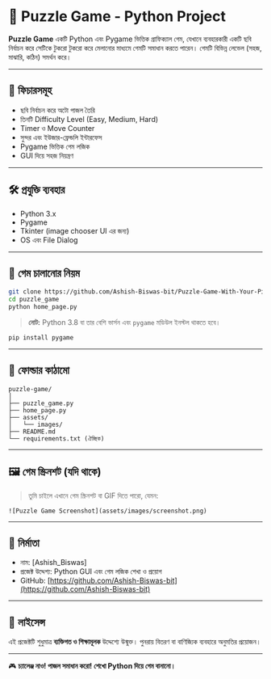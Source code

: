 
# 🧩 Puzzle Game - Python Project

**Puzzle Game** একটি Python এবং Pygame ভিত্তিক গ্রাফিক্যাল গেম, যেখানে ব্যবহারকারী একটি ছবি নির্বাচন করে সেটিকে টুকরো টুকরো করে মেলানোর মাধ্যমে গেমটি সমাধান করতে পারেন। গেমটি বিভিন্ন লেভেল (সহজ, মাঝারি, কঠিন) সমর্থন করে।

---

## 📌 ফিচারসমূহ

- ছবি নির্বাচন করে অটো পাজল তৈরি
- তিনটি Difficulty Level (Easy, Medium, Hard)
- Timer ও Move Counter
- সুন্দর এবং ইউজার-ফ্রেন্ডলি ইন্টারফেস
- Pygame ভিত্তিক গেম লজিক
- GUI দিয়ে সহজ নিয়ন্ত্রণ

---

## 🛠 প্রযুক্তি ব্যবহার

- Python 3.x
- Pygame
- Tkinter (image chooser UI এর জন্য)
- OS এবং File Dialog

---

## 🚀 গেম চালানোর নিয়ম

```bash
git clone https://github.com/Ashish-Biswas-bit/Puzzle-Game-With-Your-Picture
cd puzzle_game
python home_page.py
```

> **নোট:** Python 3.8 বা তার বেশি ভার্সন এবং `pygame` মডিউল ইনস্টল থাকতে হবে।

```bash
pip install pygame
```

---

## 📁 ফোল্ডার কাঠামো

```
puzzle-game/
│
├── puzzle_game.py
├── home_page.py
├── assets/
│   └── images/
├── README.md
└── requirements.txt (ঐচ্ছিক)
```

---

## 🖼️ গেম স্ক্রিনশট (যদি থাকে)

> তুমি চাইলে এখানে গেম স্ক্রিনশট বা GIF দিতে পারো, যেমন:

```
![Puzzle Game Screenshot](assets/images/screenshot.png)
```

---

## 👤 নির্মাতা

- নাম: [Ashish_Biswas]
- প্রজেক্ট উদ্দেশ্য: Python GUI এবং গেম লজিক শেখা ও প্রয়োগ
- GitHub: [https://github.com/Ashish-Biswas-bit](https://github.com/Ashish-Biswas-bit)

---

## 📝 লাইসেন্স

এই প্রজেক্টটি শুধুমাত্র **ব্যক্তিগত ও শিক্ষামূলক** উদ্দেশ্যে উন্মুক্ত। পুনরায় বিতরণ বা বাণিজ্যিক ব্যবহারে অনুমতির প্রয়োজন।

---

🎮 **চ্যালেঞ্জ নাও! পাজল সমাধান করো! শেখো Python দিয়ে গেম বানানো।**
